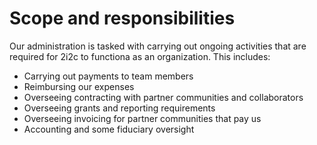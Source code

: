# Scope and responsibilities

Our administration is tasked with carrying out ongoing activities that are required for 2i2c to functiona as an organization.
This includes:

- Carrying out payments to team members
- Reimbursing our expenses
- Overseeing contracting with partner communities and collaborators
- Overseeing grants and reporting requirements
- Overseeing invoicing for partner communities that pay us
- Accounting and some fiduciary oversight
